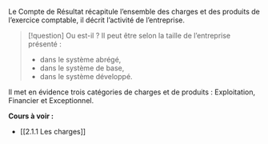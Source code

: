 Le Compte de Résultat récapitule l’ensemble des charges et des produits de l’exercice comptable, il décrit l’activité de l’entreprise.

>[!question] Ou est-il ?
>Il peut être selon la taille de l’entreprise présenté :
> - dans le système abrégé,
> - dans le système de base,
> - dans le système développé.

Il met en évidence trois catégories de charges et de produits : Exploitation, Financier et Exceptionnel.

**Cours à voir :**
- [[2.1.1 Les charges]]